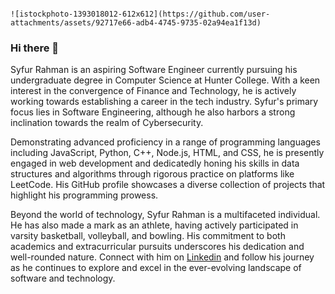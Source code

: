                                                                            ![istockphoto-1393018012-612x612](https://github.com/user-attachments/assets/92717e66-adb4-4745-9735-02a94ea1f13d)

### Hi there 👋
Syfur Rahman is an aspiring Software Engineer currently pursuing his undergraduate degree in Computer Science at Hunter College. With a keen interest in the convergence of Finance and Technology, he is actively working towards establishing a career in the tech industry. Syfur's primary focus lies in Software Engineering, although he also harbors a strong inclination towards the realm of Cybersecurity.

Demonstrating advanced proficiency in a range of programming languages including JavaScript, Python, C++, Node.js, HTML, and CSS, he is presently engaged in web development and dedicatedly honing his skills in data structures and algorithms through rigorous practice on platforms like LeetCode. His GitHub profile showcases a diverse collection of projects that highlight his programming prowess.

Beyond the world of technology, Syfur Rahman is a multifaceted individual. He has also made a mark as an athlete, having actively participated in varsity basketball, volleyball, and bowling. His commitment to both academics and extracurricular pursuits underscores his dedication and well-rounded nature. Connect with him on [Linkedin](https://www.linkedin.com/in/syfurrahman/) and follow his journey as he continues to explore and excel in the ever-evolving landscape of software and technology.

